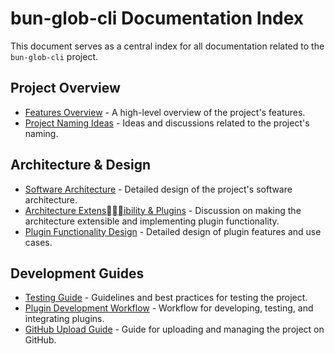# bun-glob-cli Documentation Index

This document serves as a central index for all documentation related to the `bun-glob-cli` project.

## Project Overview

* [Features Overview](FEATURES.md) - A high-level overview of the project's features.
* [Project Naming Ideas](name_for_this_project.md) - Ideas and discussions related to the project's naming.

## Architecture & Design

* [Software Architecture](ARCHITECTURE.md) - Detailed design of the project's software architecture.
* [Architecture Extensibility & Plugins](ARCHITECTURE_EXTENSIBILITY.md) - Discussion on making the architecture extensible and implementing plugin functionality.
* [Plugin Functionality Design](PLUGIN_FUNCTIONALITY_DESIGN.md) - Detailed design of plugin features and use cases.

## Development Guides

* [Testing Guide](TESTING_GUIDE.md) - Guidelines and best practices for testing the project.
* [Plugin Development Workflow](PLUGIN_DEVELOPMENT_WORKFLOW.md) - Workflow for developing, testing, and integrating plugins.
* [GitHub Upload Guide](GITHUB_UPLOAD_GUIDE.md) - Guide for uploading and managing the project on GitHub.
